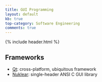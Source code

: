 ```yaml
---
title: GUI Programming
layout: default
kb: true
top-category: Software Engineering
comments: true
---
```


{% include header.html %}

## Frameworks

* [Qt](https://www.qt.io/): cross-platform, ubiquitous framework
* [Nuklear](https://github.com/vurtun/nuklear): single-header ANSI C GUI library
